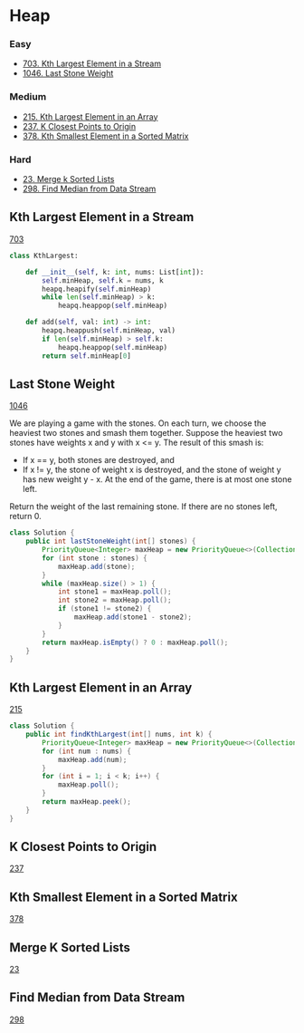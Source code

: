 # Heap
<!------------------------------------------------------------------------------------------------------------------------------------------------------>
### Easy
- [703. Kth Largest Element in a Stream](#Kth-Largest-Element-in-a-Stream)
- [1046. Last Stone Weight](#Last-Stone-Weight)
  
### Medium
- [215. Kth Largest Element in an Array](#Kth-Largest-Element-in-an-Array)
- [237. K Closest Points to Origin](#K-Closest-Points-to-Origin)
- [378. Kth Smallest Element in a Sorted Matrix](#Kth-Smallest-Element-in-a-Sorted-Matrix)

### Hard
- [23. Merge k Sorted Lists](#Merge-k-Sorted-Lists)
- [298. Find Median from Data Stream](#Find-Median-from-Data-Stream)

<!------------------------------------------------------------------------------------------------------------------------------------------------------>
<!--Easy-->
## Kth Largest Element in a Stream
[703](https://leetcode.com/problems/Kth-Largest-Element-in-a-Stream/)

```python
class KthLargest:

    def __init__(self, k: int, nums: List[int]):
        self.minHeap, self.k = nums, k
        heapq.heapify(self.minHeap)
        while len(self.minHeap) > k:
            heapq.heappop(self.minHeap)

    def add(self, val: int) -> int:
        heapq.heappush(self.minHeap, val)
        if len(self.minHeap) > self.k:
            heapq.heappop(self.minHeap)
        return self.minHeap[0]
```

## Last Stone Weight
[1046](https://leetcode.com/problems/Last-Stone-Weight/)

We are playing a game with the stones. On each turn, we choose the heaviest two stones and smash them together. Suppose the heaviest two stones have weights x and y with x <= y. The result of this smash is:

- If x == y, both stones are destroyed, and
- If x != y, the stone of weight x is destroyed, and the stone of weight y has new weight y - x.
At the end of the game, there is at most one stone left.

Return the weight of the last remaining stone. If there are no stones left, return 0.

```java
class Solution {
    public int lastStoneWeight(int[] stones) {
        PriorityQueue<Integer> maxHeap = new PriorityQueue<>(Collections.reverseOrder());
        for (int stone : stones) {
            maxHeap.add(stone);
        }
        while (maxHeap.size() > 1) {
            int stone1 = maxHeap.poll();
            int stone2 = maxHeap.poll();
            if (stone1 != stone2) {
                maxHeap.add(stone1 - stone2);
            }
        }
        return maxHeap.isEmpty() ? 0 : maxHeap.poll();
    }
}
```

<!------------------------------------------------------------------------------------------------------------------------------------------------------>
<!--Medium-->
## Kth Largest Element in an Array
[215](https://leetcode.com/problems/Kth-Largest-Element-in-an-Array/)

```java
class Solution {
    public int findKthLargest(int[] nums, int k) {
        PriorityQueue<Integer> maxHeap = new PriorityQueue<>(Collections.reverseOrder());
        for (int num : nums) {
            maxHeap.add(num);
        }
        for (int i = 1; i < k; i++) {
            maxHeap.poll();
        }
        return maxHeap.peek();
    }
}
```

## K Closest Points to Origin
[237](https://leetcode.com/problems/K-Closest-Points-to-Origin/)

## Kth Smallest Element in a Sorted Matrix
[378](https://leetcode.com/problems/Kth-Smallest-Element-in-a-Sorted-Matrix/)

<!------------------------------------------------------------------------------------------------------------------------------------------------------>
<!--Hard-->
## Merge K Sorted Lists
[23](https://leetcode.com/problems/Merge-K-Sorted-Lists/)

## Find Median from Data Stream
[298](https://leetcode.com/problems/Find-Median-from-Data-Stream/)
